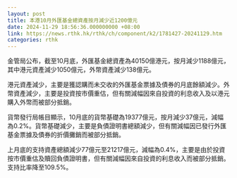 ```yaml
---
layout: post
title: 本港10月外匯基金總資產按月減少近1200億元
date: 2024-11-29 18:56:36.000000000 +08:00
link: https://news.rthk.hk/rthk/ch/component/k2/1781427-20241129.htm
categories: rthk
---
```


金管局公布，截至10月底，外匯基金總資產為40150億港元，按月減少1188億元，其中港元資產減少1050億元，外幣資產減少138億元。

港元資產減少，主要是獲認購而未交收的外匯基金票據及債券的月底餘額減少。外幣資產減少，主要是投資按市價重估，但有關減幅因來自投資的利息收入及以港元購入外幣而被部分抵銷。

貨幣發行局帳目顯示，10月底的貨幣基礎為19377億元，按月減少37億元，減幅為0.2%。貨幣基礎減少，主要是負債證明書總額減少，但有關減幅因已發行外匯基金票據及債券的折價攤銷而被部分抵銷。

上月底的支持資產總額減少77億元至21217億元，減幅為0.4%，主要是由於投資按市價重估及贖回負債證明書，但有關減幅因來自投資的利息收入而被部分抵銷。支持比率降至109.5%。
